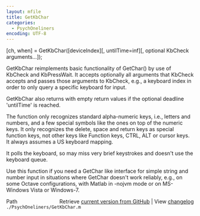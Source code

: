 ```yaml
---
layout: mfile
title: GetKbChar
categories:
  - PsychOneliners
encoding: UTF-8
---
```


\[ch, when\] = GetKbChar\(\[deviceIndex\]\[, untilTime=inf\]\[, optional KbCheck arguments...\]\);

GetKbChar reimplements basic functionality of GetChar\(\) by use of KbCheck
and KbPressWait. It accepts optionally all arguments that KbCheck accepts
and passes those arguments to KbCheck, e.g., a keyboard index in order to
only query a specific keyboard for input.

GetKbChar also returns with empty return values if the optional deadline
'untilTime' is reached.

The function only recognizes standard alpha-numeric keys, i.e., letters
and numbers, and a few special symbols like the ones on top of the
numeric keys. It only recognizes the delete, space and return keys as
special function keys, not other keys like Function keys, CTRL, ALT or
cursor keys. It always assumes a US keyboard mapping.

It polls the keyboard, so may miss very brief keystrokes and doesn't use
the keyboard queue.

Use this function if you need a GetChar like interface for simple string
and number input in situations where GetChar doesn't work reliably, e.g.,
on some Octave configurations, with Matlab in -nojvm mode or on
MS-Windows Vista or Windows-7.



<div class="code_header" style="text-align:right;">
  <span style="float:left;">Path&nbsp;&nbsp;</span> <span class="counter">Retrieve <a href=
  "https://raw.github.com/Psychtoolbox-3/Psychtoolbox-3/beta/./PsychOneliners/GetKbChar.m">current version from GitHub</a> | View <a href=
  "https://github.com/Psychtoolbox-3/Psychtoolbox-3/commits/beta/./PsychOneliners/GetKbChar.m">changelog</a></span>
</div>
<div class="code">
  <code>./PsychOneliners/GetKbChar.m</code>
</div>
